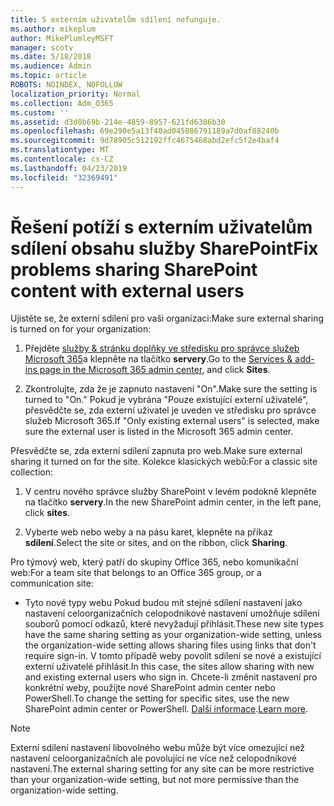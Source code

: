 ```yaml
---
title: S externím uživatelům sdílení nefunguje.
ms.author: mikeplum
author: MikePlumleyMSFT
manager: scotv
ms.date: 5/18/2018
ms.audience: Admin
ms.topic: article
ROBOTS: NOINDEX, NOFOLLOW
localization_priority: Normal
ms.collection: Adm_O365
ms.custom: ''
ms.assetid: d3d0b69b-214e-4859-8957-621fd6306b30
ms.openlocfilehash: 69e290e5a13f40ad045086791189a7d0af88240b
ms.sourcegitcommit: 9d78905c512192ffc4675468abd2efc5f2e4baf4
ms.translationtype: MT
ms.contentlocale: cs-CZ
ms.lasthandoff: 04/23/2019
ms.locfileid: "32369491"
---
```

# <a name="fix-problems-sharing-sharepoint-content-with-external-users"></a><span data-ttu-id="24904-102">Řešení potíží s externím uživatelům sdílení obsahu služby SharePoint</span><span class="sxs-lookup"><span data-stu-id="24904-102">Fix problems sharing SharePoint content with external users</span></span>

<span data-ttu-id="24904-103">Ujistěte se, že externí sdílení pro vaši organizaci:</span><span class="sxs-lookup"><span data-stu-id="24904-103">Make sure external sharing is turned on for your organization:</span></span>
  
1. <span data-ttu-id="24904-104">Přejděte [služby &amp; stránku doplňky ve středisku pro správce služeb Microsoft 365](https://portal.office.com/adminportal/home#/Settings/ServicesAndAddIns)a klepněte na tlačítko **servery**.</span><span class="sxs-lookup"><span data-stu-id="24904-104">Go to the [Services &amp; add-ins page in the Microsoft 365 admin center](https://portal.office.com/adminportal/home#/Settings/ServicesAndAddIns), and click **Sites**.</span></span>
    
2. <span data-ttu-id="24904-105">Zkontrolujte, zda že je zapnuto nastavení "On".</span><span class="sxs-lookup"><span data-stu-id="24904-105">Make sure the setting is turned to "On."</span></span> <span data-ttu-id="24904-106">Pokud je vybrána "Pouze existující externí uživatelé", přesvědčte se, zda externí uživatel je uveden ve středisku pro správce služeb Microsoft 365.</span><span class="sxs-lookup"><span data-stu-id="24904-106">If "Only existing external users" is selected, make sure the external user is listed in the Microsoft 365 admin center.</span></span>
    
<span data-ttu-id="24904-107">Přesvědčte se, zda externí sdílení zapnuta pro web.</span><span class="sxs-lookup"><span data-stu-id="24904-107">Make sure external sharing it turned on for the site.</span></span> <span data-ttu-id="24904-108">Kolekce klasických webů:</span><span class="sxs-lookup"><span data-stu-id="24904-108">For a classic site collection:</span></span>
  
1. <span data-ttu-id="24904-109">V centru nového správce služby SharePoint v levém podokně klepněte na tlačítko **servery**.</span><span class="sxs-lookup"><span data-stu-id="24904-109">In the new SharePoint admin center, in the left pane, click **sites**.</span></span>
    
2. <span data-ttu-id="24904-110">Vyberte web nebo weby a na pásu karet, klepněte na příkaz **sdílení**.</span><span class="sxs-lookup"><span data-stu-id="24904-110">Select the site or sites, and on the ribbon, click **Sharing**.</span></span>
    
<span data-ttu-id="24904-111">Pro týmový web, který patří do skupiny Office 365, nebo komunikační web:</span><span class="sxs-lookup"><span data-stu-id="24904-111">For a team site that belongs to an Office 365 group, or a communication site:</span></span>
  
- <span data-ttu-id="24904-112">Tyto nové typy webu Pokud budou mít stejné sdílení nastavení jako nastavení celoorganizačních celopodnikové nastavení umožňuje sdílení souborů pomocí odkazů, které nevyžadují přihlásit.</span><span class="sxs-lookup"><span data-stu-id="24904-112">These new site types have the same sharing setting as your organization-wide setting, unless the organization-wide setting allows sharing files using links that don't require sign-in.</span></span> <span data-ttu-id="24904-113">V tomto případě weby povolit sdílení se nové a existující externí uživatelé přihlásit.</span><span class="sxs-lookup"><span data-stu-id="24904-113">In this case, the sites allow sharing with new and existing external users who sign in.</span></span> <span data-ttu-id="24904-114">Chcete-li změnit nastavení pro konkrétní weby, použijte nové SharePoint admin center nebo PowerShell.</span><span class="sxs-lookup"><span data-stu-id="24904-114">To change the setting for specific sites, use the new SharePoint admin center or PowerShell.</span></span> <span data-ttu-id="24904-115">[Další informace](https://go.microsoft.com/fwlink/?linkid=871863).</span><span class="sxs-lookup"><span data-stu-id="24904-115">[Learn more](https://go.microsoft.com/fwlink/?linkid=871863).</span></span>
    
> [!NOTE]
> <span data-ttu-id="24904-116">Externí sdílení nastavení libovolného webu může být více omezující než nastavení celoorganizačních ale povolující ne více než celopodnikové nastavení.</span><span class="sxs-lookup"><span data-stu-id="24904-116">The external sharing setting for any site can be more restrictive than your organization-wide setting, but not more permissive than the organization-wide setting.</span></span> 
  

